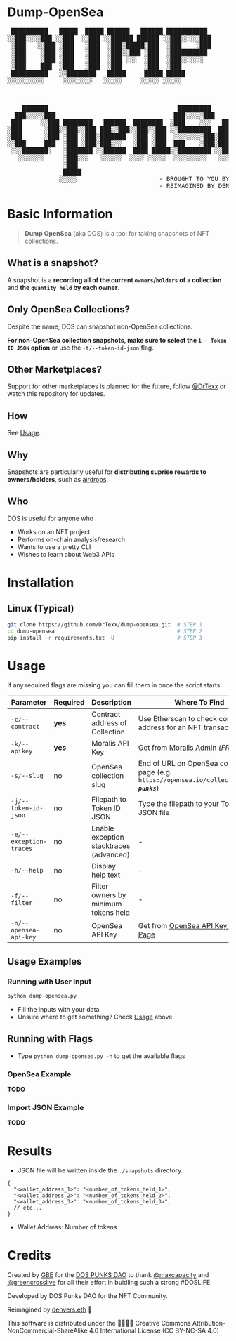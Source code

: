 # Dump-OpenSea
<pre>
 ██████████   █████  █████ ██████   ██████ ███████████                     
░░███░░░░███ ░░███  ░░███ ░░██████ ██████ ░░███░░░░░███                    
 ░███   ░░███ ░███   ░███  ░███░█████░███  ░███    ░███                    
 ░███    ░███ ░███   ░███  ░███░░███ ░███  ░██████████                     
 ░███    ░███ ░███   ░███  ░███ ░░░  ░███  ░███░░░░░░                      
 ░███    ███  ░███   ░███  ░███      ░███  ░███                            
 ██████████   ░░████████   █████     █████ █████                           
░░░░░░░░░░     ░░░░░░░░   ░░░░░     ░░░░░ ░░░░░                            
                                                                           
                                                                           
                                                                           
    ███████                                   █████████                    
  ███░░░░░███                                ███░░░░░███                   
 ███     ░░███ ████████   ██████  ████████  ░███    ░░░   ██████   ██████  
░███      ░███░░███░░███ ███░░███░░███░░███ ░░█████████  ███░░███ ░░░░░███ 
░███      ░███ ░███ ░███░███████  ░███ ░███  ░░░░░░░░███░███████   ███████ 
░░███     ███  ░███ ░███░███░░░   ░███ ░███  ███    ░███░███░░░   ███░░███ 
 ░░░███████░   ░███████ ░░██████  ████ █████░░█████████ ░░██████ ░░████████
   ░░░░░░░     ░███░░░   ░░░░░░  ░░░░ ░░░░░  ░░░░░░░░░   ░░░░░░   ░░░░░░░░ 
               ░███                                                        
               █████                                                       
              ░░░░░                      - BROUGHT TO YOU BY DOS PUNKS DAO
                                         - REIMAGINED BY DENVERS.ETH                            
</pre>

# Basic Information

> **Dump OpenSea** (aka DOS) is a tool for taking snapshots of NFT collections.

## What is a snapshot?

A snapshot is a **recording all of the current `owners`/`holders` of a collection** and **the `quantity held` by each owner**.

## Only OpenSea Collections?

Despite the name, DOS can snapshot non-OpenSea collections.

**For non-OpenSea collection snapshots, make sure to select the `1 - Token ID JSON` option** or use the `-t/--token-id-json` flag.

## Other Marketplaces?

Support for other marketplaces is planned for the future, follow [@DrTexx](https://twitter.com/DrTexx/) or watch this repository for updates.

## How

See [Usage](#Usage).

## Why

Snapshots are particularly useful for **distributing suprise rewards to owners/holders**, such as [airdrops](https://cointelegraph.com/news/early-ethereum-name-service-ens-adopters-rewarded-with-a-hefty-five-figure-airdrop).

## Who

DOS is useful for anyone who

- Works on an NFT project
- Performs on-chain analysis/research
- Wants to use a pretty CLI
- Wishes to learn about Web3 APIs

# Installation

## Linux (Typical)

```bash
git clone https://github.com/DrTexx/dump-opensea.git  # STEP 1
cd dump-opensea                                       # STEP 2
pip install -r requirements.txt -U                    # STEP 3
```

# Usage

If any required flags are missing you can fill them in once the script starts

| Parameter               | Required | Description                             | Where To Find                                                                                  |
| ----------------------- | -------- | --------------------------------------- | ---------------------------------------------------------------------------------------------- |
| `-c/--contract`         | **yes**  | Contract address of Collection          | Use Etherscan to check contract address for an NFT transaction                                 |
| `-k/--apikey`           | **yes**  | Moralis API Key                         | Get from [Moralis Admin](https://admin.moralis.io/register) *(FREE)*                           |
| `-s/--slug`             | no       | OpenSea collection slug                 | End of URL on OpenSea collection page (e.g. `https://opensea.io/collection/`***`dos-punks`***) |
| `-j/--token-id-json`    | no       | Filepath to Token ID JSON               | Type the filepath to your Token ID JSON file                                                   |
| `-e/--exception-traces` | no       | Enable exception stacktraces (advanced) | -                                                                                              |
| `-h/--help`             | no       | Display help text                       | -                                                                                              |
| `-f/--filter`           | no       | Filter owners by minimum tokens held    | -                                                                                              |  |
| `-o/--opensea-api-key`  | no       | OpenSea API Key                         | Get from [OpenSea API Key Request Page](https://docs.opensea.io/reference/request-an-api-key)  |

## Usage Examples

### Running with User Input

```bash
python dump-opensea.py
```
- Fill the inputs with your data
- Unsure where to get something? Check [Usage](#Usage) above.

## Running with Flags

- Type ```python dump-opensea.py -h``` to get the available flags

### OpenSea Example

**TODO**

### Import JSON Example

**TODO**

# Results

- JSON file will be written inside the `./snapshots` directory.

```jsonc
{
  "<wallet_address_1>": "<number_of_tokens_held_1>",
  "<wallet_address_2>": "<number_of_tokens_held_2>",
  "<wallet_address_3>": "<number_of_tokens_held_3>",
  // etc...
}
```
  - Wallet Address: Number of tokens

# Credits

Created by [GBE](https://github.com/gbe3hunna/) for the [DOS PUNKS DAO](https://github.com/DOSPunksDAO) to thank [@maxcapacity](https://twitter.com/maxcapacity) and [@greencrosslive](https://twitter.com/greencrosslive) for all their effort in buidling such a strong #DOSLIFE.

Developed by DOS Punks DAO for the NFT Community.   

Reimagined by [denvers.eth](https://github.com/drtexx) 💙

This software is distributed under the 🅭🅯🄏🄎 Creative Commons Attribution-NonCommercial-ShareAlike 4.0 International License (CC BY-NC-SA 4.0)
